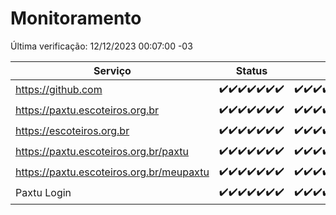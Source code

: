 # Monitoramento

Última verificação: 12/12/2023 00:07:00 -03

|Serviço|Status|Últimas 24h|
|---|---|---|
|https://github.com|<span title="2023-12-05: OK=24">✔️</span><span title="2023-12-06: OK=23">✔️</span><span title="2023-12-07: OK=24">✔️</span><span title="2023-12-08: OK=24">✔️</span><span title="2023-12-09: OK=24">✔️</span><span title="2023-12-10: OK=24">✔️</span><span title="2023-12-11: OK=3">✔️</span>|<span title="11/12/2023 00:07:00 -03 : 200">✔️</span><span title="11/12/2023 01:08:00 -03 : 200">✔️</span><span title="11/12/2023 02:07:00 -03 : 200">✔️</span><span title="11/12/2023 03:09:00 -03 : 200">✔️</span><span title="11/12/2023 04:06:00 -03 : 200">✔️</span><span title="11/12/2023 05:09:00 -03 : 200">✔️</span><span title="11/12/2023 06:07:00 -03 : 200">✔️</span><span title="11/12/2023 07:07:00 -03 : 200">✔️</span><span title="11/12/2023 08:05:00 -03 : 200">✔️</span><span title="11/12/2023 09:11:00 -03 : 200">✔️</span><span title="11/12/2023 10:10:00 -03 : 200">✔️</span><span title="11/12/2023 11:06:00 -03 : 200">✔️</span><span title="11/12/2023 12:06:00 -03 : 200">✔️</span><span title="11/12/2023 13:08:00 -03 : 200">✔️</span><span title="11/12/2023 14:05:00 -03 : 200">✔️</span><span title="11/12/2023 15:08:00 -03 : 200">✔️</span><span title="11/12/2023 16:03:00 -03 : 200">✔️</span><span title="11/12/2023 17:07:00 -03 : 200">✔️</span><span title="11/12/2023 18:05:00 -03 : 200">✔️</span><span title="11/12/2023 19:06:00 -03 : 200">✔️</span><span title="11/12/2023 20:06:00 -03 : 200">✔️</span><span title="11/12/2023 21:31:00 -03 : 200">✔️</span><span title="11/12/2023 22:49:00 -03 : 200">✔️</span><span title="11/12/2023 23:22:00 -03 : 200">✔️</span><span title="12/12/2023 00:07:00 -03 : 200">✔️</span>|
|https://paxtu.escoteiros.org.br|<span title="2023-12-05: OK=24">✔️</span><span title="2023-12-06: OK=23">✔️</span><span title="2023-12-07: OK=24">✔️</span><span title="2023-12-08: OK=24">✔️</span><span title="2023-12-09: OK=24">✔️</span><span title="2023-12-10: OK=24">✔️</span><span title="2023-12-11: OK=3">✔️</span>|<span title="11/12/2023 00:07:00 -03 : 200">✔️</span><span title="11/12/2023 01:08:00 -03 : 200">✔️</span><span title="11/12/2023 02:07:00 -03 : 200">✔️</span><span title="11/12/2023 03:09:00 -03 : 200">✔️</span><span title="11/12/2023 04:06:00 -03 : 200">✔️</span><span title="11/12/2023 05:09:00 -03 : 200">✔️</span><span title="11/12/2023 06:07:00 -03 : 200">✔️</span><span title="11/12/2023 07:07:00 -03 : 200">✔️</span><span title="11/12/2023 08:05:00 -03 : 200">✔️</span><span title="11/12/2023 09:11:00 -03 : 200">✔️</span><span title="11/12/2023 10:10:00 -03 : 200">✔️</span><span title="11/12/2023 11:06:00 -03 : 200">✔️</span><span title="11/12/2023 12:06:00 -03 : 200">✔️</span><span title="11/12/2023 13:08:00 -03 : 200">✔️</span><span title="11/12/2023 14:05:00 -03 : 200">✔️</span><span title="11/12/2023 15:08:00 -03 : 200">✔️</span><span title="11/12/2023 16:03:00 -03 : 200">✔️</span><span title="11/12/2023 17:07:00 -03 : 200">✔️</span><span title="11/12/2023 18:05:00 -03 : 200">✔️</span><span title="11/12/2023 19:06:00 -03 : 200">✔️</span><span title="11/12/2023 20:06:00 -03 : 200">✔️</span><span title="11/12/2023 21:31:00 -03 : 200">✔️</span><span title="11/12/2023 22:49:00 -03 : 200">✔️</span><span title="11/12/2023 23:22:00 -03 : 200">✔️</span><span title="12/12/2023 00:07:00 -03 : 200">✔️</span>|
|https://escoteiros.org.br|<span title="2023-12-05: OK=24">✔️</span><span title="2023-12-06: OK=23">✔️</span><span title="2023-12-07: OK=24">✔️</span><span title="2023-12-08: OK=24">✔️</span><span title="2023-12-09: OK=24">✔️</span><span title="2023-12-10: OK=24">✔️</span><span title="2023-12-11: OK=3">✔️</span>|<span title="11/12/2023 00:07:00 -03 : 200">✔️</span><span title="11/12/2023 01:08:00 -03 : 200">✔️</span><span title="11/12/2023 02:07:00 -03 : 200">✔️</span><span title="11/12/2023 03:09:00 -03 : 200">✔️</span><span title="11/12/2023 04:06:00 -03 : 200">✔️</span><span title="11/12/2023 05:09:00 -03 : 200">✔️</span><span title="11/12/2023 06:07:00 -03 : 200">✔️</span><span title="11/12/2023 07:07:00 -03 : 200">✔️</span><span title="11/12/2023 08:05:00 -03 : 200">✔️</span><span title="11/12/2023 09:11:00 -03 : 200">✔️</span><span title="11/12/2023 10:10:00 -03 : 200">✔️</span><span title="11/12/2023 11:06:00 -03 : 200">✔️</span><span title="11/12/2023 12:06:00 -03 : 200">✔️</span><span title="11/12/2023 13:08:00 -03 : 200">✔️</span><span title="11/12/2023 14:05:00 -03 : 200">✔️</span><span title="11/12/2023 15:08:00 -03 : 200">✔️</span><span title="11/12/2023 16:03:00 -03 : 200">✔️</span><span title="11/12/2023 17:07:00 -03 : 200">✔️</span><span title="11/12/2023 18:05:00 -03 : 200">✔️</span><span title="11/12/2023 19:06:00 -03 : 200">✔️</span><span title="11/12/2023 20:06:00 -03 : 200">✔️</span><span title="11/12/2023 21:31:00 -03 : 200">✔️</span><span title="11/12/2023 22:49:00 -03 : 200">✔️</span><span title="11/12/2023 23:22:00 -03 : 200">✔️</span><span title="12/12/2023 00:07:00 -03 : 200">✔️</span>|
|https://paxtu.escoteiros.org.br/paxtu|<span title="2023-12-05: OK=24">✔️</span><span title="2023-12-06: OK=23">✔️</span><span title="2023-12-07: OK=24">✔️</span><span title="2023-12-08: OK=24">✔️</span><span title="2023-12-09: OK=24">✔️</span><span title="2023-12-10: OK=24">✔️</span><span title="2023-12-11: OK=3">✔️</span>|<span title="11/12/2023 00:07:00 -03 : 200">✔️</span><span title="11/12/2023 01:08:00 -03 : 200">✔️</span><span title="11/12/2023 02:07:00 -03 : 200">✔️</span><span title="11/12/2023 03:09:00 -03 : 200">✔️</span><span title="11/12/2023 04:06:00 -03 : 200">✔️</span><span title="11/12/2023 05:09:00 -03 : 200">✔️</span><span title="11/12/2023 06:07:00 -03 : 200">✔️</span><span title="11/12/2023 07:07:00 -03 : 200">✔️</span><span title="11/12/2023 08:05:00 -03 : 200">✔️</span><span title="11/12/2023 09:11:00 -03 : 200">✔️</span><span title="11/12/2023 10:10:00 -03 : 200">✔️</span><span title="11/12/2023 11:06:00 -03 : 200">✔️</span><span title="11/12/2023 12:06:00 -03 : 200">✔️</span><span title="11/12/2023 13:08:00 -03 : 200">✔️</span><span title="11/12/2023 14:05:00 -03 : 200">✔️</span><span title="11/12/2023 15:08:00 -03 : 200">✔️</span><span title="11/12/2023 16:03:00 -03 : 200">✔️</span><span title="11/12/2023 17:07:00 -03 : 200">✔️</span><span title="11/12/2023 18:05:00 -03 : 200">✔️</span><span title="11/12/2023 19:06:00 -03 : 200">✔️</span><span title="11/12/2023 20:06:00 -03 : 200">✔️</span><span title="11/12/2023 21:31:00 -03 : 200">✔️</span><span title="11/12/2023 22:49:00 -03 : 200">✔️</span><span title="11/12/2023 23:22:00 -03 : 200">✔️</span><span title="12/12/2023 00:07:00 -03 : 200">✔️</span>|
|https://paxtu.escoteiros.org.br/meupaxtu|<span title="2023-12-05: OK=24">✔️</span><span title="2023-12-06: OK=23">✔️</span><span title="2023-12-07: OK=24">✔️</span><span title="2023-12-08: OK=24">✔️</span><span title="2023-12-09: OK=24">✔️</span><span title="2023-12-10: OK=24">✔️</span><span title="2023-12-11: OK=3">✔️</span>|<span title="11/12/2023 00:07:00 -03 : 200">✔️</span><span title="11/12/2023 01:08:00 -03 : 200">✔️</span><span title="11/12/2023 02:07:00 -03 : 200">✔️</span><span title="11/12/2023 03:09:00 -03 : 200">✔️</span><span title="11/12/2023 04:06:00 -03 : 200">✔️</span><span title="11/12/2023 05:09:00 -03 : 200">✔️</span><span title="11/12/2023 06:07:00 -03 : 200">✔️</span><span title="11/12/2023 07:07:00 -03 : 200">✔️</span><span title="11/12/2023 08:05:00 -03 : 200">✔️</span><span title="11/12/2023 09:11:00 -03 : 200">✔️</span><span title="11/12/2023 10:10:00 -03 : 200">✔️</span><span title="11/12/2023 11:06:00 -03 : 200">✔️</span><span title="11/12/2023 12:06:00 -03 : 200">✔️</span><span title="11/12/2023 13:08:00 -03 : 200">✔️</span><span title="11/12/2023 14:05:00 -03 : 200">✔️</span><span title="11/12/2023 15:08:00 -03 : 200">✔️</span><span title="11/12/2023 16:03:00 -03 : 200">✔️</span><span title="11/12/2023 17:07:00 -03 : 200">✔️</span><span title="11/12/2023 18:05:00 -03 : 200">✔️</span><span title="11/12/2023 19:06:00 -03 : 200">✔️</span><span title="11/12/2023 20:06:00 -03 : 200">✔️</span><span title="11/12/2023 21:31:00 -03 : 200">✔️</span><span title="11/12/2023 22:49:00 -03 : 200">✔️</span><span title="11/12/2023 23:22:00 -03 : 200">✔️</span><span title="12/12/2023 00:07:00 -03 : 200">✔️</span>|
|Paxtu Login|<span title="2023-12-05: OK=24">✔️</span><span title="2023-12-06: OK=23">✔️</span><span title="2023-12-07: OK=24">✔️</span><span title="2023-12-08: OK=24">✔️</span><span title="2023-12-09: OK=24">✔️</span><span title="2023-12-10: OK=24">✔️</span><span title="2023-12-11: OK=3">✔️</span>|<span title="11/12/2023 00:07:00 -03 : 200">✔️</span><span title="11/12/2023 01:08:00 -03 : 200">✔️</span><span title="11/12/2023 02:07:00 -03 : 200">✔️</span><span title="11/12/2023 03:09:00 -03 : 200">✔️</span><span title="11/12/2023 04:06:00 -03 : 200">✔️</span><span title="11/12/2023 05:09:00 -03 : 200">✔️</span><span title="11/12/2023 06:07:00 -03 : 200">✔️</span><span title="11/12/2023 07:07:00 -03 : 200">✔️</span><span title="11/12/2023 08:05:00 -03 : 200">✔️</span><span title="11/12/2023 09:11:00 -03 : 200">✔️</span><span title="11/12/2023 10:10:00 -03 : 200">✔️</span><span title="11/12/2023 11:06:00 -03 : 200">✔️</span><span title="11/12/2023 12:06:00 -03 : 200">✔️</span><span title="11/12/2023 13:08:00 -03 : 200">✔️</span><span title="11/12/2023 14:05:00 -03 : 200">✔️</span><span title="11/12/2023 15:08:00 -03 : 200">✔️</span><span title="11/12/2023 16:03:00 -03 : 200">✔️</span><span title="11/12/2023 17:07:00 -03 : 200">✔️</span><span title="11/12/2023 18:05:00 -03 : 200">✔️</span><span title="11/12/2023 19:06:00 -03 : 200">✔️</span><span title="11/12/2023 20:06:00 -03 : 200">✔️</span><span title="11/12/2023 21:31:00 -03 : 200">✔️</span><span title="11/12/2023 22:49:00 -03 : 200">✔️</span><span title="11/12/2023 23:22:00 -03 : 200">✔️</span><span title="12/12/2023 00:07:00 -03 : 200">✔️</span>|
